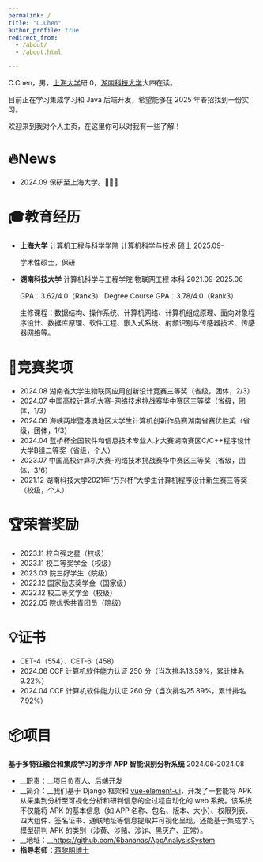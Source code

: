 ```yaml
---
permalink: /
title: "C.Chen"
author_profile: true
redirect_from: 
  - /about/
  - /about.html

---
```


C.Chen，男，[上海大学](https://www.shu.edu.cn/)研 0，[湖南科技大学](https://www.hnust.edu.cn/)大四在读。

目前正在学习集成学习和 Java 后端开发，希望能够在 2025 年春招找到一份实习。

欢迎来到我对个人主页，在这里你可以对我有一些了解！

# 🔥News

- 2024.09 保研至上海大学。🎉🎉🎉

🎓教育经历
======

- __上海大学__	计算机工程与科学学院	计算机科学与技术	硕士	2025.09-

  学术性硕士，保研

- __湖南科技大学__	计算机科学与工程学院	物联网工程	本科	2021.09-2025.06

  GPA：3.62/4.0（Rank3）	Degree Course GPA：3.78/4.0（Rank3）

  主修课程：数据结构、操作系统、计算机网络、计算机组成原理、面向对象程序设计、数据库原理、软件工程、嵌入式系统、射频识别与传感器技术、传感器网络等。

🏅竞赛奖项
======

- 2024.08 湖南省大学生物联网应用创新设计竞赛三等奖（省级，团体，2/3）
- 2024.07 中国高校计算机大赛-网络技术挑战赛华中赛区三等奖（省级，团体，1/3）
- 2024.06 海峡两岸暨港澳地区大学生计算机创新作品赛湖南省赛优胜奖（省级，团体，1/3）
- 2024.04 蓝桥杯全国软件和信息技术专业人才大赛湖南赛区C/C++程序设计大学B组二等奖（省级，个人）
- 2023.07 中国高校计算机大赛-网络技术挑战赛华中赛区三等奖（省级，团体，3/6）
- 2021.12  湖南科技大学2021年“万兴杯”大学生计算机程序设计新生赛三等奖（校级，个人）

# 🏆荣誉奖励

- 2023.11 校自强之星（校级）
- 2023.11 校二等奖学金（校级）
- 2023.03 院三好学生（院级）
- 2022.12 国家励志奖学金（国家级）
- 2022.12 校二等奖学金（校级）
- 2022.05 院优秀共青团员（院级）

# 💡证书

- CET-4（554）、CET-6（458）
- 2024.06 CCF 计算机软件能力认证 250 分（当次排名13.59%，累计排名9.22%）
- 2024.04 CCF 计算机软件能力认证 260 分（当次排名25.89%，累计排名7.92%）

# 📦项目

__基于多特征融合和集成学习的涉诈 APP 智能识别分析系统__	2024.06-2024.08

- __职责：__项目负责人、后端开发
- __简介：__我们基于 Django 框架和 [vue-element-ui](https://github.com/PanJiaChen/vue-element-admin)，开发了一套能将 APK 从采集到分析至可视化分析和研判信息的全过程自动化的 web 系统。该系统不仅能将 APK 的基本信息（如 APP 名称、包名、版本、大小）、权限列表、四大组件、签名证书、通联地址等信息提取并可视化呈现，还能基于集成学习模型研判 APK 的类别（涉黄、涉赌、涉诈、黑灰产、正常）。
- __地址：__https://github.com/6bananas/AppAnalysisSystem
- __指导老师：__[蒋黎明博士](https://computer.hnust.edu.cn/dsdw/bcffdc62a24f44dcabeaaaf75bcec05f.htm)
